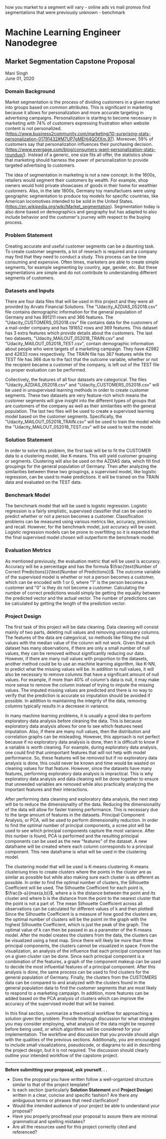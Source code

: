 how you market to a segment will vary  - online ads vs mail promos
find segmentations that were previously unknown - benchmark


# Machine Learning Engineer Nanodegree
## Market Segmentation Capstone Proposal
Mani Singh  
June 01, 2020

### Domain Background
Market segmentation is the process of dividing customers in a given market into groups based on common attributes. This is significant in marketing because it allows for personalization and more accurate targeting in advertising campaigns. Personalization is staritng to become necessary in marketing with 74% of customers expressing frustration when website content is not personalized.(https://www.business2community.com/marketing/10-surprising-stats-personalization-01791432#M7UP7gMEHj4QOfXm.97). Moreover, 59% of customers say that personalization influences their purchasing decision.(https://www.evergage.com/blog/consumers-want-personalization-stats-roundup/). Instead of a generic, one size fits all offer, the statistics show that marketing should harness the power of personalization to provide targeted advertising to customers. 

The idea of segmentation in marketing is not a new concept. In the 1600s, retailers would segment their customers by wealth. For example, shop owners would hold private showcases of goods in their home for wealthier customers. Also, in the late 1800s, Germany toy manufactuers were using geographic segmentation to produce toy models for specific countries, like American locomotives intended to be sold in the United States.(https://en.wikipedia.org/wiki/Market_segmentation). Segmentation today is also done based on demographics and geography but has adapted to also include behavior and the customer's journey with respect to the buying process. 

### Problem Statement
Creating accurate and useful customer segments can be a daunting task. To create customer segments, a lot of reserach is required and a company may find that they need to conduct a study. This process can be time consuming and expensive. Often times, marketers are able to create simple segments, for example segmenting by country, age, gender, etc. But these segmentations are simple and do not contribute to understanding different segments of customers. 

### Datasets and Inputs
There are four data files that will be used in this project and they were all provided by Arvato Financial Solutions. The "Udacity_AZDIAS_052018.csv" file contains demographic information for the general population of Germany and has 891211 rows and 366 features. The "Udacity_CUSTOMERS_052018.csv" file contains data for the customers of a mail-order company and has 191652 rows and 369 features. This dataset has 3 extra features which provide details about the customers. The last two datasets, "Udacity_MAILOUT_052018_TRAIN.csv" and "Udacity_MAILOUT_052018_TEST.csv", contain demographic information about people who were targets of a marketing campaign. They have 42982 and 42833 rows respectively. The TRAIN file has 367 features while the TEST file has 366 due to the fact that the outcome variable, whether or not the recipient became a customer of the company, is left out of the TEST file so proper evaluation can be performed. 

Collectively, the features of all four datasets are categorical. The files "Udacity_AZDIAS_052018.csv" and "Udacity_CUSTOMERS_052018.csv" will be used in unsupervised learning methods in order to create customer segments. These two datasets are very feature-rich which means the customer segments will give insight into the different types of groups that are customers of the company as well as their similarities with the general population. The last two files will be used to create a supervised learning model based on the customer segments. Specifically, the "Udacity_MAILOUT_052018_TRAIN.csv" will be used to train the model while the "Udacity_MAILOUT_052018_TEST.csv" will be used to test the model. 

### Solution Statement
In order to solve this problem, the first task will be to fit the CUSTOMER data to a clustering model, like K-means. This will yield customer grouping or segments. Clustering will also be used on the AZDIAS data, which fill find groupings for the general population of Germany. Then after analyzing the similarities between these two groupings, a supervised model, like logistic regression, can be used to make predictions. It will be trained on the TRAIN data and evaluated on the TEST data.

### Benchmark Model
The benchmark model that will be used is logistic regression. Logistic regression is a fairly simplistic, supervised classifier that can be used to predict whether or not a person becomes a customer. Classification problems can be measured using various metrics like, accuracy, precision, and recall. However, for the benchmark model, just accuracy will be used. Logistic regression models can be prone to overfitting so it is expected that the final supervised model chosen will outperform the benchmark model.

### Evaluation Metrics
As mentioned previously, the evaluation metric that will be used is accuracy. Accuracy will be a percentage and has the formula $\frac{\text{Number of Correct Predictions}}{\text{Number of Predictions}}$. The outcome variable of the supervised model is whether or not a person becomes a customer, which can be encoded with 1 or 0, where "1" is the person becomes a customer and "0" is they do not become a customer. Calculating the number of correct predictions would simply be getting the equality between the predicted vector and the actual vector. The number of predictions can be calculated by getting the length of the prediction vector. 

### Project Design

The first task of this project will be data cleaning. Data cleaning will consist mainly of two parts, deleting null values and removing unncessary columns. The features of the data are categorical, so methods like filling the null values with the median value of the column will not work. Given that each dataset has many observations, if there are only a small number of null values, they can be removed without significantly reducing our data. However, if there are many null values with proportion to the datasets, another method could be to use an machine learning algorithm, like K-NN, to predict what the missing values will be. In addition to null values, it will also be necessary to remove columns that have a significant amount of null values. For example, if more than 40% of column's data is null, it may make more sense to remove the column instead of trying to impute the missing values. The imputed missing values are predicted and there is no way to verify that the prediction is accurate so imputation should be avoided if possible. In addition to maintaining the integrity of the data, removing columns typically results in a decrease in variance. 

In many machine learning problems, it is usually a good idea to perform exploratory data analysis before cleaning the data. This is because exploratory data analysis allows for one to see which features need imputation. Also, if there are many null values, then the distribution and correlation graphs can be misleading. However, this approach is not perfect because if no exploratory data analysis is done, then it is difficult to know if a variable is worth cleaning. For example, during exploratory data analysis, one could find that unimportant features that will not help with model performance. So, these features will be removed but if no exploratory data analysis is done, this could never be known and time would be wasted on cleaning values for that feature. However, since the datasets have many features, performing exploratory data analysis is impractical. This is why exploratory data analysis and data cleaning will be done together to ensure that unneeded variables are removed while also practically analyzing the important features and their interactions. 

After performing data cleaning and exploratory data analysis, the next step will be to reduce the dimensionality of the data. Reducing the dimensionality of the data will allow for faster training performance. This is necessary due to the large amount of features in the datasets. Principal Component Analysis, or PCA, will be used to perform dimensionality reduction. In order to find the optimal number of principal components, a scree plot will be used to see which principal components capture the most variance. After this nunber is found, PCA is performed and the resulting principal components can be used as the new "features" of the dataset. A new dataframe will be created where each column corresponds to a principal component. This new dataframe is what will be used in the clustering model. 

The clustering model that will be used is K-means clustering. K-means clusteriung tries to create clusters where the points in the cluster are as similar as possible but while also making sure each cluster is as different as possible. In order to find the optimal number of clusters, the Silhouette Coefficient will be used. The Silhouette Coefficient for each point is, $\frac{b-a}{max(a,b)}$, where a is the distance between the point and its cluster and where b is the distance from the point to the nearest cluster that the point is not a part of. The mean Silhouette Coefficient across all observations can be calculated for different values of k and then plottedl Since the Silhouette Coefficient is a measure of how good the clusters are, the optimal number of clusters will be the poimt im the graph with the highest Silhouette Coefficient, which is just the peak of the graph. The optimal value of k can then be passed in as a parameter of the K-means model. After the model creates the clusters from the data, the clusters can be visualized using a heat map. Since there will likely be more than three principal components, the clusters cannot be visualized in space. From the visualization, an analysis of the influence that each principal component has on a given cluster can be done. Since each principal component is a combination of the features, a graph of the component makeup can be used to decide the most influential features of a principal component. After this analysis is done, the same process can be used to find clusters for the general population of Germany. Finally, the clusters from the CUSTOMERS data can be compared to and analyzed with the clusters found in the general population data to find the customer segments that are most likely to respond to a marketing campaign. In addition, more features can be added based on the PCA analysis of clusters which can improve the accuracy of the supervised model that will be trained.




In this final section, summarize a theoretical workflow for approaching a solution given the problem. Provide thorough discussion for what strategies you may consider employing, what analysis of the data might be required before being used, or which algorithms will be considered for your implementation. The workflow and discussion that you provide should align with the qualities of the previous sections. Additionally, you are encouraged to include small visualizations, pseudocode, or diagrams to aid in describing the project design, but it is not required. The discussion should clearly outline your intended workflow of the capstone project.

-----------

**Before submitting your proposal, ask yourself. . .**

- Does the proposal you have written follow a well-organized structure similar to that of the project template?
- Is each section (particularly **Solution Statement** and **Project Design**) written in a clear, concise and specific fashion? Are there any ambiguous terms or phrases that need clarification?
- Would the intended audience of your project be able to understand your proposal?
- Have you properly proofread your proposal to assure there are minimal grammatical and spelling mistakes?
- Are all the resources used for this project correctly cited and referenced?